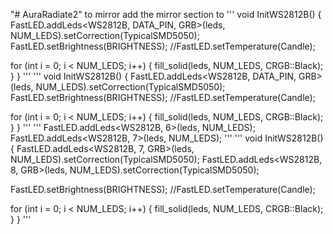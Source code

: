 "# AuraRadiate2" 
to mirror add the mirror section to 
'''
void InitWS2812B() {
  FastLED.addLeds<WS2812B, DATA_PIN, GRB>(leds, NUM_LEDS).setCorrection(TypicalSMD5050);
  FastLED.setBrightness(BRIGHTNESS);
  //FastLED.setTemperature(Candle);

  for (int i = 0; i < NUM_LEDS; i++) {
    fill_solid(leds, NUM_LEDS, CRGB::Black);
  }
}
'''
'''
void InitWS2812B() {
  FastLED.addLeds<WS2812B, DATA_PIN, GRB>(leds, NUM_LEDS).setCorrection(TypicalSMD5050);
  FastLED.setBrightness(BRIGHTNESS);
  //FastLED.setTemperature(Candle);

  for (int i = 0; i < NUM_LEDS; i++) {
    fill_solid(leds, NUM_LEDS, CRGB::Black);
  }
}
'''
'''
FastLED.addLeds<WS2812B, 6>(leds, NUM_LEDS);
FastLED.addLeds<WS2812B, 7>(leds, NUM_LEDS);
'''
'''
void InitWS2812B() {
  FastLED.addLeds<WS2812B, 7, GRB>(leds, NUM_LEDS).setCorrection(TypicalSMD5050);
  FastLED.addLeds<WS2812B, 8, GRB>(leds, NUM_LEDS).setCorrection(TypicalSMD5050);

  FastLED.setBrightness(BRIGHTNESS);
  //FastLED.setTemperature(Candle);

  for (int i = 0; i < NUM_LEDS; i++) {
    fill_solid(leds, NUM_LEDS, CRGB::Black);
  }
}
'''
